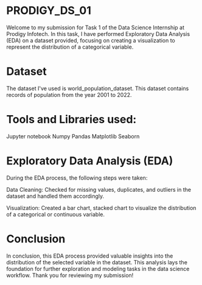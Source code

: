 # PRODIGY_DS_01

Welcome to my submission for Task 1 of the Data Science Internship at Prodigy Infotech.
In this task, I have performed Exploratory Data Analysis (EDA) on a dataset provided, focusing on creating a visualization to represent the distribution of a categorical variable.

# Dataset
The dataset I've used is world_population_dataset. This dataset contains records of population from the year 2001 to 2022.

# Tools and Libraries used:
Jupyter notebook
Numpy
Pandas
Matplotlib
Seaborn

# Exploratory Data Analysis (EDA)
During the EDA process, the following steps were taken:

Data Cleaning: Checked for missing values, duplicates, and outliers in the dataset and handled them accordingly.

Visualization: Created a bar chart, stacked chart to visualize the distribution of a categorical or continuous variable.

# Conclusion
In conclusion, this EDA process provided valuable insights into the distribution of the selected variable in the dataset. This analysis lays the foundation for further exploration and modeling tasks in the data science workflow.
Thank you for reviewing my submission!
